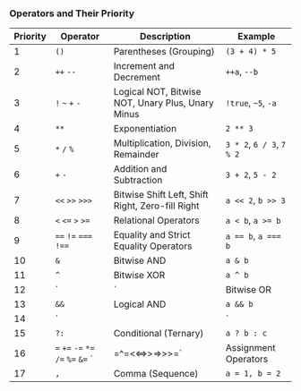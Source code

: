 ### Operators and Their Priority

| Priority | Operator                                          | Description                                       | Example                         |
| -------- | ------------------------------------------------- | ------------------------------------------------- | ------------------------------- |
| 1        | `()`                                            | Parentheses (Grouping)                            | `(3 + 4) * 5`                 |
| 2        | `++` `--`                                     | Increment and Decrement                           | `++a`, `--b`                |
| 3        | `!` `~` `+` `-`                           | Logical NOT, Bitwise NOT, Unary Plus, Unary Minus | `!true`, `~5`, `-a`       |
| 4        | `**`                                            | Exponentiation                                    | `2 ** 3`                      |
| 5        | `*` `/` `%`                                 | Multiplication, Division, Remainder               | `3 * 2`, `6 / 3`, `7 % 2` |
| 6        | `+` `-`                                       | Addition and Subtraction                          | `3 + 2`, `5 - 2`            |
| 7        | `<<` `>>` `>>>`                             | Bitwise Shift Left, Shift Right, Zero-fill Right  | `a << 2`, `b >> 3`          |
| 8        | `<` `<=` `>` `>=`                         | Relational Operators                              | `a < b`, `a >= b`           |
| 9        | `==` `!=` `===` `!==`                     | Equality and Strict Equality Operators            | `a == b`, `a === b`         |
| 10       | `&`                                             | Bitwise AND                                       | `a & b`                       |
| 11       | `^`                                             | Bitwise XOR                                       | `a ^ b`                       |
| 12       | `                                                 | `                                                 | Bitwise OR                      |
| 13       | `&&`                                            | Logical AND                                       | `a && b`                      |
| 14       | `                                                 |                                                   | `                               |
| 15       | `?:`                                            | Conditional (Ternary)                             | `a ? b : c`                   |
| 16       | `=` `+=` `-=` `*=` `/=` `%=` `&=` ` | =^=<<=>>=>>>=`                                    | Assignment Operators            |
| 17       | `,`                                             | Comma (Sequence)                                  | `a = 1, b = 2`                |
